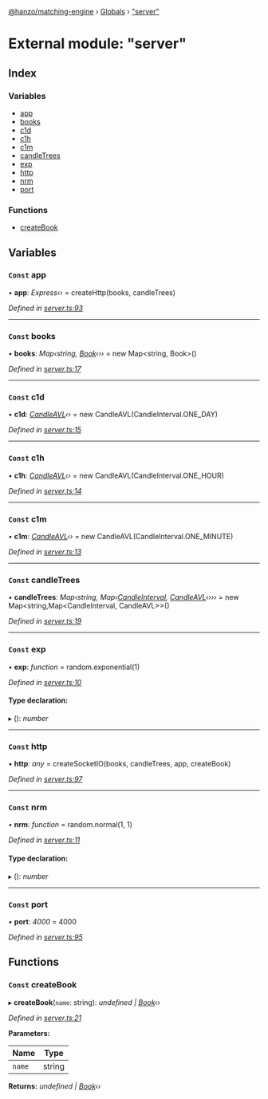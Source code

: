 [@hanzo/matching-engine](../README.md) › [Globals](../globals.md) › ["server"](_server_.md)

# External module: "server"

## Index

### Variables

* [app](_server_.md#const-app)
* [books](_server_.md#const-books)
* [c1d](_server_.md#const-c1d)
* [c1h](_server_.md#const-c1h)
* [c1m](_server_.md#const-c1m)
* [candleTrees](_server_.md#const-candletrees)
* [exp](_server_.md#const-exp)
* [http](_server_.md#const-http)
* [nrm](_server_.md#const-nrm)
* [port](_server_.md#const-port)

### Functions

* [createBook](_server_.md#const-createbook)

## Variables

### `Const` app

• **app**: *Express‹›* =  createHttp(books, candleTrees)

*Defined in [server.ts:93](https://github.com/hanzoai/matching-engine/blob/976fc6f/src/server.ts#L93)*

___

### `Const` books

• **books**: *Map‹string, [Book](../classes/_book_.book.md)‹››* =  new Map<string, Book>()

*Defined in [server.ts:17](https://github.com/hanzoai/matching-engine/blob/976fc6f/src/server.ts#L17)*

___

### `Const` c1d

• **c1d**: *[CandleAVL](../classes/_candle_.candleavl.md)‹›* =  new CandleAVL(CandleInterval.ONE_DAY)

*Defined in [server.ts:15](https://github.com/hanzoai/matching-engine/blob/976fc6f/src/server.ts#L15)*

___

### `Const` c1h

• **c1h**: *[CandleAVL](../classes/_candle_.candleavl.md)‹›* =  new CandleAVL(CandleInterval.ONE_HOUR)

*Defined in [server.ts:14](https://github.com/hanzoai/matching-engine/blob/976fc6f/src/server.ts#L14)*

___

### `Const` c1m

• **c1m**: *[CandleAVL](../classes/_candle_.candleavl.md)‹›* =  new CandleAVL(CandleInterval.ONE_MINUTE)

*Defined in [server.ts:13](https://github.com/hanzoai/matching-engine/blob/976fc6f/src/server.ts#L13)*

___

### `Const` candleTrees

• **candleTrees**: *Map‹string, Map‹[CandleInterval](../enums/_candle_.candleinterval.md), [CandleAVL](../classes/_candle_.candleavl.md)‹›››* =  new Map<string,Map<CandleInterval, CandleAVL>>()

*Defined in [server.ts:19](https://github.com/hanzoai/matching-engine/blob/976fc6f/src/server.ts#L19)*

___

### `Const` exp

• **exp**: *function* =  random.exponential(1)

*Defined in [server.ts:10](https://github.com/hanzoai/matching-engine/blob/976fc6f/src/server.ts#L10)*

#### Type declaration:

▸ (): *number*

___

### `Const` http

• **http**: *any* =  createSocketIO(books, candleTrees, app, createBook)

*Defined in [server.ts:97](https://github.com/hanzoai/matching-engine/blob/976fc6f/src/server.ts#L97)*

___

### `Const` nrm

• **nrm**: *function* =  random.normal(1, 1)

*Defined in [server.ts:11](https://github.com/hanzoai/matching-engine/blob/976fc6f/src/server.ts#L11)*

#### Type declaration:

▸ (): *number*

___

### `Const` port

• **port**: *4000* = 4000

*Defined in [server.ts:95](https://github.com/hanzoai/matching-engine/blob/976fc6f/src/server.ts#L95)*

## Functions

### `Const` createBook

▸ **createBook**(`name`: string): *undefined | [Book](../classes/_book_.book.md)‹›*

*Defined in [server.ts:21](https://github.com/hanzoai/matching-engine/blob/976fc6f/src/server.ts#L21)*

**Parameters:**

Name | Type |
------ | ------ |
`name` | string |

**Returns:** *undefined | [Book](../classes/_book_.book.md)‹›*

